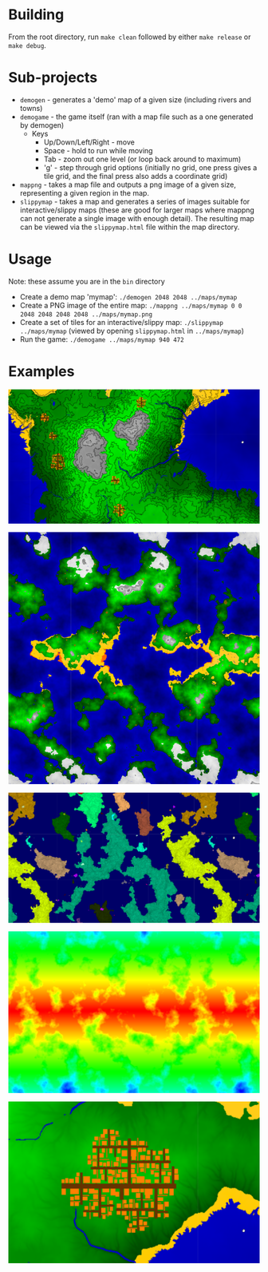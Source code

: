 # Building
From the root directory, run `make clean` followed by either `make release` or `make debug`.

# Sub-projects
* `demogen` - generates a 'demo' map of a given size (including rivers and towns)
* `demogame` - the game itself (ran with a map file such as a one generated by demogen)
    * Keys
        * Up/Down/Left/Right - move
        * Space - hold to run while moving
        * Tab - zoom out one level (or loop back around to maximum)
        * 'g' - step through grid options (initially no grid, one press gives a tile grid, and the final press also adds a coordinate grid)
* `mappng` - takes a map file and outputs a png image of a given size, representing a given region in the map.
* `slippymap` - takes a map and generates a series of images suitable for interactive/slippy maps (these are good for larger maps where mappng can not generate a single image with enough detail). The resulting map can be viewed via the `slippymap.html` file within the map directory.

# Usage #
Note: these assume you are in the `bin` directory
* Create a demo map 'mymap': ```./demogen 2048 2048 ../maps/mymap ```
* Create a PNG image of the entire map:  ```./mappng ../maps/mymap 0 0 2048 2048 2048 2048 ../maps/mymap.png```
* Create a set of tiles for an interactive/slippy map: ```./slippymap ../maps/mymap``` (viewed by opening `slippymap.html` in `../maps/mymap`)
* Run the game: ```./demogame ../maps/mymap 940 472```

# Examples #
![Contours](https://github.com/DanielWhite94/64G/blob/master/examples/contours.png)

![Map](https://github.com/DanielWhite94/64G/blob/master/examples/map.png)

![Political](https://github.com/DanielWhite94/64G/blob/master/examples/political.png)

![Temperature](https://github.com/DanielWhite94/64G/blob/master/examples/temperature.png)

![Town](https://github.com/DanielWhite94/64G/blob/master/examples/town.png)
